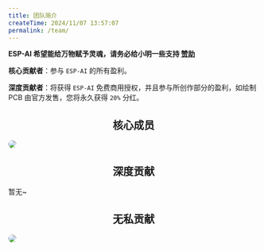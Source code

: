 ```yaml
---
title: 团队简介
createTime: 2024/11/07 13:57:07
permalink: /team/
---
```

 
**ESP-AI 希望能给万物赋予灵魂，请务必给小明一些支持 [赞助](/sponsor/)**

**核心贡献者**：参与 `ESP-AI` 的所有盈利。

**深度贡献者**：将获得 `ESP-AI` 免费商用授权，并且参与所创作部分的盈利，如绘制 PCB 由官方发售，您将永久获得 `20%` 分红。


 

## <center>核心成员</center>
 
<CardGrid cols="4">
  <Card class="spomsor-card" style="background: transparent;">
    <a class="spomsor-a" href="https://xiaomingio.top/me/" target="_blcok" title="小明IO">
        <img src="https://xiaomingio.top/me/head.jpg" style="border-radius: 50%;"/>
    </a>
  </Card>  
</CardGrid>  

## <center>深度贡献</center> 
暂无~

## <center>无私贡献</center>  
<CardGrid  cols="4">
  <Card class="spomsor-card" style="background: transparent;">
    <a class="spomsor-a" href="https://xiaomingio.top/me/" target="_blcok" title="未留名的PCB贡献者">
        <img src="http://localhost:8080/images/logo-tm.png" style="border-radius: 50%;"/>
    </a>
  </Card> 
</CardGrid> 

